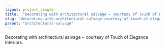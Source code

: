 ```yaml
---
layout: project_single
title:  "Decorating with architectural salvage ~ courtesy of Touch of Elegance Interiors."
slug: "decorating-with-architectural-salvage-courtesy-of-touch-of-elegance-interiors"
parent: "architectural-salvage"
---
```

Decorating with architectural salvage ~ courtesy of Touch of Elegance Interiors.